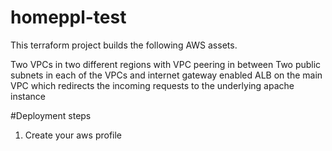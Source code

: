 # homeppl-test
This terraform project builds the following AWS assets. 

Two VPCs in two different regions with VPC peering in between
Two public subnets in each of the VPCs and internet gateway enabled
ALB on the main VPC which redirects the incoming requests to the underlying apache instance


#Deployment steps
1) Create your aws profile 

